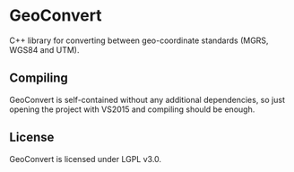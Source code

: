 # GeoConvert
C++ library for converting between geo-coordinate standards (MGRS, WGS84 and UTM).

## Compiling
GeoConvert is self-contained without any additional dependencies, so just opening the project with VS2015 and compiling should be enough.

## License
GeoConvert is licensed under LGPL v3.0.
